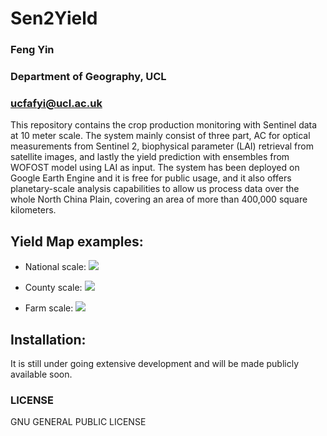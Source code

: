 # Sen2Yield
### Feng Yin                 
### Department of Geography, UCL
### ucfafyi@ucl.ac.uk        

This repository contains the crop production monitoring with Sentinel data at 10 meter scale. The system mainly consist of three part, AC for optical measurements from Sentinel 2, biophysical parameter (LAI) retrieval from satellite images, and lastly the yield prediction with ensembles from WOFOST model using LAI as input. The system has been deployed on Google Earth Engine and it is free for public usage, and it also offers planetary-scale analysis capabilities to allow us process data over the whole North China Plain, covering an area of more than 400,000 square kilometers.
                             
## Yield Map examples:  
* National scale:
![](./images/national.png)

* County scale:
![](./images/county.png)

* Farm scale:
![](./images/farm.png)

## Installation:             
It is still under going extensive development and will be made publicly available soon.
                             
### LICENSE                  
GNU GENERAL PUBLIC LICENSE 
